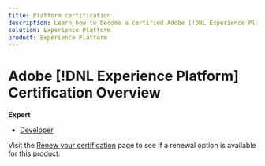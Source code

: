 ```yaml
---
title: Platform certification
description: Learn how to become a certified Adobe [!DNL Experience Platform] Expert.
solution: Experience Platform
product: Experience Platform
---
```

# Adobe [!DNL Experience Platform] Certification Overview

**Expert**

* [Developer](/help/certifications/aep/aep-e-foundations.md) <!--AD0-E601-->

Visit the [Renew your certification](/help/certifications/renew.md) page to see if a renewal option is available for this product.
